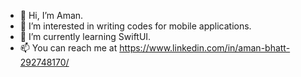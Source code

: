 - 👋 Hi, I’m Aman.
- 👀 I’m interested in writing codes for mobile applications.
- 🌱 I’m currently learning SwiftUI.
- 📫 You can reach me at https://www.linkedin.com/in/aman-bhatt-292748170/

<!---
JCB17373/JCB17373 is a ✨ special ✨ repository because its `README.md` (this file) appears on your GitHub profile.
You can click the Preview link to take a look at your changes.
--->
